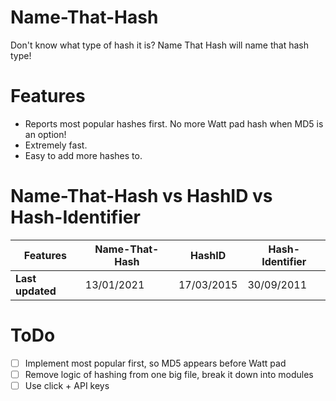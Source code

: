 # Name-That-Hash
Don't know what type of hash it is? Name That Hash will name that hash type!

# Features
* Reports most popular hashes first. No more Watt pad hash when MD5 is an option!
* Extremely fast.
* Easy to add more hashes to.

# Name-That-Hash vs HashID vs Hash-Identifier

| **Features** | Name-That-Hash | HashID | Hash-Identifier |
| ---- | ---- | ---- | ---- |
| **Last updated** | 13/01/2021 | 17/03/2015 | 30/09/2011 |


# ToDo

- [ ] Implement most popular first, so MD5 appears before Watt pad
- [ ] Remove logic of hashing from one big file, break it down into modules
- [ ] Use click + API keys
